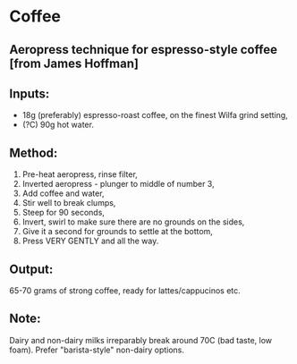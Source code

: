 # Coffee

## Aeropress technique for espresso-style coffee [from James Hoffman]
## Inputs:
* 18g (preferably) espresso-roast coffee, on the finest Wilfa grind setting,
* (?C) 90g hot water.

## Method:
1. Pre-heat aeropress, rinse filter,
1. Inverted aeropress - plunger to middle of number 3,
1. Add coffee and water,
1. Stir well to break clumps,
1. Steep for 90 seconds,
1. Invert, swirl to make sure there are no grounds on the sides,
1. Give it a second for grounds to settle at the bottom,
1. Press VERY GENTLY and all the way.

## Output:
65-70 grams of strong coffee, ready for lattes/cappucinos etc.

## Note: 
Dairy and non-dairy milks irreparably break around 70C (bad taste, low foam).
Prefer "barista-style" non-dairy options.
